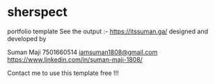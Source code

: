 # sherspect
portfolio template
See the output :- https://itssuman.ga/
designed and developed by 

Suman Maji
7501660514
iamsuman1808@gmail.com
https://www.linkedin.com/in/suman-maji-1808/

Contact me to use this template free !!!
